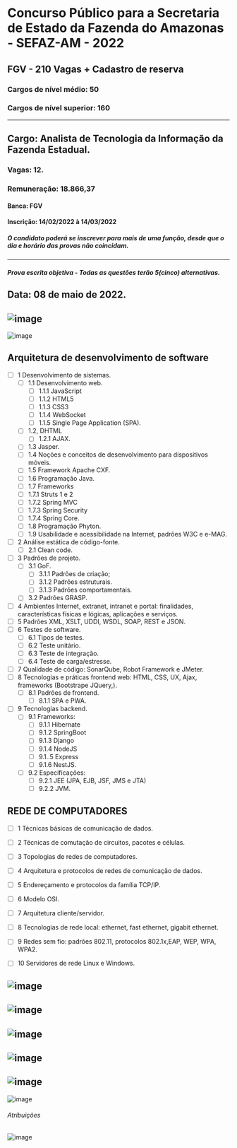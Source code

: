 # Concurso Público para a Secretaria de Estado da Fazenda do Amazonas - SEFAZ-AM - 2022
## FGV - 210 Vagas + Cadastro de reserva
### Cargos de nível médio: 50
### Cargos de nível superior: 160
---

## Cargo: Analista de Tecnologia da Informação da Fazenda Estadual.
### Vagas: 12.
### Remuneração: 18.866,37
#### Banca: FGV
#### Inscrição: 14/02/2022 à 14/03/2022
##### O candidato poderá se inscrever para mais de uma função, desde que o dia e horário das provas não coincidam.
___
##### Prova escrita objetiva - Todas as questões terão 5(cinco) alternativas.
Data: 08 de maio de 2022.
---

![image](https://user-images.githubusercontent.com/100721117/157760463-57d5c787-5f17-41f0-9c6e-b2f973a264da.png)
---
![image](https://user-images.githubusercontent.com/100721117/157760920-13c23c4d-c747-4099-a3c3-75b799b80741.png)



## Arquitetura de desenvolvimento de software

- [ ] 1 Desenvolvimento de sistemas. 
  - [ ] 1.1 Desenvolvimento web. 
    - [ ] 1.1.1 JavaScript
    - [ ] 1.1.2 HTML5
    - [ ] 1.1.3 CSS3
    - [ ] 1.1.4 WebSocket
    - [ ] 1.1.5 Single Page Application (SPA). 
  - [ ] 1.2, DHTML
    - [ ] 1.2.1 AJAX. 
  - [ ] 1.3 Jasper. 
  - [ ] 1.4 Noções e conceitos de desenvolvimento para dispositivos móveis. 
  - [ ] 1.5 Framework Apache CXF.
  - [ ] 1.6 Programação Java. 
  - [ ] 1.7 Frameworks 
  - [ ] 1.7.1 Struts 1 e 2
  - [ ] 1.7.2 Spring MVC
  - [ ] 1.7.3 Spring Security
  - [ ] 1.7.4 Spring Core. 
  - [ ] 1.8 Programação Phyton. 
  - [ ] 1.9 Usabilidade e acessibilidade na Internet, padrões W3C e e-MAG. 
- [ ] 2 Análise estática de código-fonte. 
  - [ ] 2.1 Clean code. 
- [ ] 3 Padrões de projeto.
  - [ ] 3.1 GoF. 
    - [ ] 3.1.1 Padrões de criação;
    - [ ] 3.1.2 Padrões estruturais. 
    - [ ] 3.1.3 Padrões comportamentais. 
  - [ ] 3.2 Padrões GRASP. 
- [ ] 4 Ambientes Internet, extranet, intranet e portal: finalidades, características físicas e lógicas, aplicações e serviços. 
- [ ] 5 Padrões XML, XSLT, UDDI, WSDL, SOAP, REST e JSON.
- [ ] 6 Testes de software. 
  - [ ] 6.1 Tipos de testes. 
  - [ ] 6.2 Teste unitário. 
  - [ ] 6.3 Teste de integração. 
  - [ ] 6.4 Teste de carga/estresse. 
- [ ] 7 Qualidade de código: SonarQube, Robot Framework e JMeter. 
- [ ] 8 Tecnologias e práticas frontend web: HTML, CSS, UX, Ajax, frameworks (Bootstrape JQuery,).      
  - [ ] 8.1 Padrões de frontend. 
      - [ ] 8.1.1 SPA e PWA. 
- [ ] 9 Tecnologias backend.
  - [ ] 9.1 Frameworks:
    - [ ] 9.1.1 Hibernate
    - [ ] 9.1.2 SpringBoot
    - [ ] 9.1.3 Django
    - [ ] 9.1.4 NodeJS
    - [ ] 9.1..5 Express
    - [ ] 9.1.6 NestJS. 
  - [ ] 9.2 Especificações:
    - [ ] 9.2.1 JEE (JPA, EJB, JSF, JMS e JTA)
    - [ ] 9.2.2 JVM.

## REDE DE COMPUTADORES
- [ ] 1 Técnicas básicas de comunicação de dados.
- [ ] 2 Técnicas de comutação de circuitos, pacotes e células.
- [ ] 3 Topologias de redes de computadores.
- [ ] 4 Arquitetura e protocolos de redes de comunicação de dados.
- [ ] 5 Endereçamento e protocolos da família TCP/IP. 
- [ ] 6 Modelo OSI. 
- [ ] 7 Arquitetura cliente/servidor. 
- [ ] 8 Tecnologias de rede local: ethernet, fast ethernet, gigabit ethernet. 
- [ ] 9 Redes sem fio: padrões 802.11, protocolos 802.1x,EAP, WEP, WPA, WPA2. 
- [ ] 10 Servidores de rede Linux e Windows.


![image](https://user-images.githubusercontent.com/100721117/157915824-654403a6-912d-4b95-a01d-3c71e1ac16c8.png)
---
![image](https://user-images.githubusercontent.com/100721117/157915906-6cc2da8c-d678-4df2-818b-164d53cf52a8.png)
---
![image](https://user-images.githubusercontent.com/100721117/157916137-c74d7db8-f097-40cf-9f72-8dc617e13fc1.png)
---
![image](https://user-images.githubusercontent.com/100721117/157916316-4964d8ef-0aa9-445a-9376-a40de17531a8.png)
---
![image](https://user-images.githubusercontent.com/100721117/157916388-ab187667-9cff-4edb-b2b6-4797510b2540.png)
---
![image](https://user-images.githubusercontent.com/100721117/157916430-bf158418-36d0-4de1-850d-eab6536e5983.png)

###### Atribuições
![image](https://user-images.githubusercontent.com/100721117/157916917-d7b6e6e3-020f-42f0-a036-323ccd762528.png)







